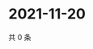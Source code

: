 # 2021-11-20

共 0 条

<!-- BEGIN WEIBO -->
<!-- 最后更新时间 Sat Nov 20 2021 02:00:40 GMT+0800 (China Standard Time) -->

<!-- END WEIBO -->
